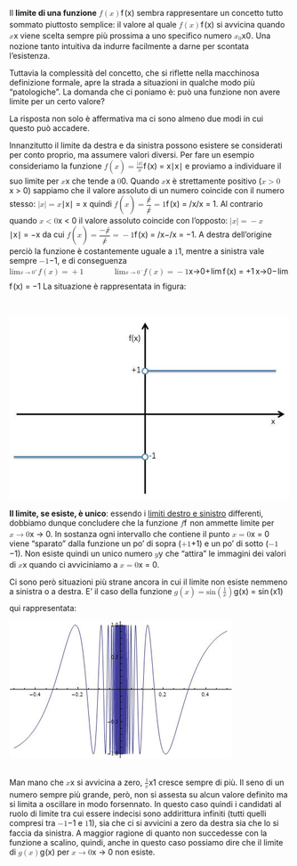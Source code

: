 Il <strong>limite di una funzione</strong> <span><span class="katex"><span class="katex-mathml"><math><semantics><mrow><mi>f</mi><mo>(</mo><mi>x</mi><mo>)</mo></mrow><annotation encoding="application/x-tex">f(x)</annotation></semantics></math></span><span class="katex-html" aria-hidden="true"><span class="base"><span class="strut" style="height: 1em; vertical-align: -0.25em;"></span><span class="mord mathit" style="margin-right: 0.10764em;">f</span><span class="mopen">(</span><span class="mord mathit">x</span><span class="mclose">)</span></span></span></span></span> sembra rappresentare un concetto tutto sommato piuttosto semplice: il valore al quale <span><span class="katex"><span class="katex-mathml"><math><semantics><mrow><mi>f</mi><mo>(</mo><mi>x</mi><mo>)</mo></mrow><annotation encoding="application/x-tex">f(x)</annotation></semantics></math></span><span class="katex-html" aria-hidden="true"><span class="base"><span class="strut" style="height: 1em; vertical-align: -0.25em;"></span><span class="mord mathit" style="margin-right: 0.10764em;">f</span><span class="mopen">(</span><span class="mord mathit">x</span><span class="mclose">)</span></span></span></span></span> si avvicina quando <span><span class="katex"><span class="katex-mathml"><math><semantics><mrow><mi>x</mi></mrow><annotation encoding="application/x-tex">x</annotation></semantics></math></span><span class="katex-html" aria-hidden="true"><span class="base"><span class="strut" style="height: 0.43056em; vertical-align: 0em;"></span><span class="mord mathit">x</span></span></span></span></span> viene scelta sempre più prossima a uno specifico numero <span><span class="katex"><span class="katex-mathml"><math><semantics><mrow><msub><mi>x</mi><mn>0</mn></msub></mrow><annotation encoding="application/x-tex">x_0</annotation></semantics></math></span><span class="katex-html" aria-hidden="true"><span class="base"><span class="strut" style="height: 0.58056em; vertical-align: -0.15em;"></span><span class="mord"><span class="mord mathit">x</span><span class="msupsub"><span class="vlist-t vlist-t2"><span class="vlist-r"><span class="vlist" style="height: 0.301108em;"><span class="" style="top: -2.55em; margin-left: 0em; margin-right: 0.05em;"><span class="pstrut" style="height: 2.7em;"></span><span class="sizing reset-size6 size3 mtight"><span class="mord mtight">0</span></span></span></span><span class="vlist-s">​</span></span><span class="vlist-r"><span class="vlist" style="height: 0.15em;"><span class=""></span></span></span></span></span></span></span></span></span></span>. Una nozione tanto intuitiva da indurre facilmente a darne per scontata l’esistenza.
</p>
Tuttavia la complessità del concetto, che si riflette nella macchinosa definizione formale, apre la strada a situazioni in qualche modo più “patologiche”. La domanda che ci poniamo è: può una funzione non avere limite per un certo valore?</p>
<p dir="ltr">La risposta non solo è affermativa ma ci sono almeno due modi in cui questo può accadere.</p>
<p>Innanzitutto il limite da destra e da sinistra possono esistere se considerati per conto proprio, ma assumere valori diversi. Per fare un esempio consideriamo la funzione <span><span class="katex-display"><span class="katex"><span class="katex-mathml"><math><semantics><mrow><mi>f</mi><mo>(</mo><mi>x</mi><mo>)</mo><mo>=</mo><mfrac><mrow><mi mathvariant="normal">∣</mi><mi>x</mi><mi mathvariant="normal">∣</mi></mrow><mrow><mi>x</mi></mrow></mfrac></mrow><annotation encoding="application/x-tex"> f(x) = \frac{|x|}{x} </annotation></semantics></math></span><span class="katex-html" aria-hidden="true"><span class="base"><span class="strut" style="height: 1em; vertical-align: -0.25em;"></span><span class="mord mathit" style="margin-right: 0.10764em;">f</span><span class="mopen">(</span><span class="mord mathit">x</span><span class="mclose">)</span><span class="mspace" style="margin-right: 0.277778em;"></span><span class="mrel">=</span><span class="mspace" style="margin-right: 0.277778em;"></span></span><span class="base"><span class="strut" style="height: 2.113em; vertical-align: -0.686em;"></span><span class="mord"><span class="mopen nulldelimiter"></span><span class="mfrac"><span class="vlist-t vlist-t2"><span class="vlist-r"><span class="vlist" style="height: 1.427em;"><span class="" style="top: -2.314em;"><span class="pstrut" style="height: 3em;"></span><span class="mord"><span class="mord mathit">x</span></span></span><span class="" style="top: -3.23em;"><span class="pstrut" style="height: 3em;"></span><span class="frac-line" style="border-bottom-width: 0.04em;"></span></span><span class="" style="top: -3.677em;"><span class="pstrut" style="height: 3em;"></span><span class="mord"><span class="mord">∣</span><span class="mord mathit">x</span><span class="mord">∣</span></span></span></span><span class="vlist-s">​</span></span><span class="vlist-r"><span class="vlist" style="height: 0.686em;"><span class=""></span></span></span></span></span><span class="mclose nulldelimiter"></span></span></span></span></span></span></span> e proviamo a individuare il suo limite per <span><span class="katex"><span class="katex-mathml"><math><semantics><mrow><mi>x</mi></mrow><annotation encoding="application/x-tex">x</annotation></semantics></math></span><span class="katex-html" aria-hidden="true"><span class="base"><span class="strut" style="height: 0.43056em; vertical-align: 0em;"></span><span class="mord mathit">x</span></span></span></span></span> che tende a <span><span class="katex"><span class="katex-mathml"><math><semantics><mrow><mn>0</mn></mrow><annotation encoding="application/x-tex">0</annotation></semantics></math></span><span class="katex-html" aria-hidden="true"><span class="base"><span class="strut" style="height: 0.64444em; vertical-align: 0em;"></span><span class="mord">0</span></span></span></span></span>. Quando <span><span class="katex"><span class="katex-mathml"><math><semantics><mrow><mi>x</mi></mrow><annotation encoding="application/x-tex">x</annotation></semantics></math></span><span class="katex-html" aria-hidden="true"><span class="base"><span class="strut" style="height: 0.43056em; vertical-align: 0em;"></span><span class="mord mathit">x</span></span></span></span></span> è strettamente positivo (<span><span class="katex"><span class="katex-mathml"><math><semantics><mrow><mi>x</mi><mo>&gt;</mo><mn>0</mn></mrow><annotation encoding="application/x-tex">x&gt;0</annotation></semantics></math></span><span class="katex-html" aria-hidden="true"><span class="base"><span class="strut" style="height: 0.5782em; vertical-align: -0.0391em;"></span><span class="mord mathit">x</span><span class="mspace" style="margin-right: 0.277778em;"></span><span class="mrel">&gt;</span><span class="mspace" style="margin-right: 0.277778em;"></span></span><span class="base"><span class="strut" style="height: 0.64444em; vertical-align: 0em;"></span><span class="mord">0</span></span></span></span></span>) sappiamo che il valore assoluto di un numero coincide con il numero stesso: <span><span class="katex"><span class="katex-mathml"><math><semantics><mrow><mi mathvariant="normal">∣</mi><mi>x</mi><mi mathvariant="normal">∣</mi><mo>=</mo><mi>x</mi></mrow><annotation encoding="application/x-tex">|x|=x</annotation></semantics></math></span><span class="katex-html" aria-hidden="true"><span class="base"><span class="strut" style="height: 1em; vertical-align: -0.25em;"></span><span class="mord">∣</span><span class="mord mathit">x</span><span class="mord">∣</span><span class="mspace" style="margin-right: 0.277778em;"></span><span class="mrel">=</span><span class="mspace" style="margin-right: 0.277778em;"></span></span><span class="base"><span class="strut" style="height: 0.43056em; vertical-align: 0em;"></span><span class="mord mathit">x</span></span></span></span></span> quindi <span><span class="katex"><span class="katex-mathml"><math><semantics><mrow><mstyle scriptlevel="0" displaystyle="true"><mrow><mi>f</mi><mo>(</mo><mi>x</mi><mo>)</mo><mo>=</mo><mfrac><mrow><mpadded width="0px"><mrow><mtext>/</mtext></mrow></mpadded><mi>x</mi></mrow><mrow><mpadded width="0px"><mrow><mtext>/</mtext></mrow></mpadded><mi>x</mi></mrow></mfrac><mo>=</mo><mn>1</mn></mrow></mstyle></mrow><annotation encoding="application/x-tex">\displaystyle{ f(x)=\frac{\rlap{/}x}{\rlap{/}x} = 1} </annotation></semantics></math></span><span class="katex-html" aria-hidden="true"><span class="base"><span class="strut" style="height: 2.363em; vertical-align: -0.936em;"></span><span class="mord"><span class="mord mathit" style="margin-right: 0.10764em;">f</span><span class="mopen">(</span><span class="mord mathit">x</span><span class="mclose">)</span><span class="mspace" style="margin-right: 0.277778em;"></span><span class="mrel">=</span><span class="mspace" style="margin-right: 0.277778em;"></span><span class="mord"><span class="mopen nulldelimiter"></span><span class="mfrac"><span class="vlist-t vlist-t2"><span class="vlist-r"><span class="vlist" style="height: 1.427em;"><span class="" style="top: -2.314em;"><span class="pstrut" style="height: 3em;"></span><span class="mord"><span class="mord rlap"><span class="inner"><span class="mord"><span class="mord text"><span class="mord textrm">/</span></span></span></span><span class="fix"></span></span><span class="mord mathit">x</span></span></span><span class="" style="top: -3.23em;"><span class="pstrut" style="height: 3em;"></span><span class="frac-line" style="border-bottom-width: 0.04em;"></span></span><span class="" style="top: -3.677em;"><span class="pstrut" style="height: 3em;"></span><span class="mord"><span class="mord rlap"><span class="inner"><span class="mord"><span class="mord text"><span class="mord textrm">/</span></span></span></span><span class="fix"></span></span><span class="mord mathit">x</span></span></span></span><span class="vlist-s">​</span></span><span class="vlist-r"><span class="vlist" style="height: 0.936em;"><span class=""></span></span></span></span></span><span class="mclose nulldelimiter"></span></span><span class="mspace" style="margin-right: 0.277778em;"></span><span class="mrel">=</span><span class="mspace" style="margin-right: 0.277778em;"></span><span class="mord">1</span></span></span></span></span></span>. Al contrario quando <span><span class="katex"><span class="katex-mathml"><math><semantics><mrow><mi>x</mi><mo>&lt;</mo><mn>0</mn></mrow><annotation encoding="application/x-tex">x&lt;0</annotation></semantics></math></span><span class="katex-html" aria-hidden="true"><span class="base"><span class="strut" style="height: 0.5782em; vertical-align: -0.0391em;"></span><span class="mord mathit">x</span><span class="mspace" style="margin-right: 0.277778em;"></span><span class="mrel">&lt;</span><span class="mspace" style="margin-right: 0.277778em;"></span></span><span class="base"><span class="strut" style="height: 0.64444em; vertical-align: 0em;"></span><span class="mord">0</span></span></span></span></span> il valore assoluto coincide con l’opposto: <span><span class="katex"><span class="katex-mathml"><math><semantics><mrow><mi mathvariant="normal">∣</mi><mi>x</mi><mi mathvariant="normal">∣</mi><mo>=</mo><mo>−</mo><mi>x</mi></mrow><annotation encoding="application/x-tex">|x|=-x</annotation></semantics></math></span><span class="katex-html" aria-hidden="true"><span class="base"><span class="strut" style="height: 1em; vertical-align: -0.25em;"></span><span class="mord">∣</span><span class="mord mathit">x</span><span class="mord">∣</span><span class="mspace" style="margin-right: 0.277778em;"></span><span class="mrel">=</span><span class="mspace" style="margin-right: 0.277778em;"></span></span><span class="base"><span class="strut" style="height: 0.66666em; vertical-align: -0.08333em;"></span><span class="mord">−</span><span class="mord mathit">x</span></span></span></span></span> da cui <span><span class="katex"><span class="katex-mathml"><math><semantics><mrow><mstyle scriptlevel="0" displaystyle="true"><mrow><mi>f</mi><mo>(</mo><mi>x</mi><mo>)</mo><mo>=</mo><mfrac><mrow><mo>−</mo><mpadded width="0px"><mrow><mtext>/</mtext></mrow></mpadded><mi>x</mi></mrow><mrow><mpadded width="0px"><mrow><mtext>/</mtext></mrow></mpadded><mi>x</mi></mrow></mfrac><mo>=</mo><mo>−</mo><mn>1</mn></mrow></mstyle></mrow><annotation encoding="application/x-tex">\displaystyle{ f(x)=\frac{-\rlap{/}x}{\rlap{/}x} = -1}</annotation></semantics></math></span><span class="katex-html" aria-hidden="true"><span class="base"><span class="strut" style="height: 2.363em; vertical-align: -0.936em;"></span><span class="mord"><span class="mord mathit" style="margin-right: 0.10764em;">f</span><span class="mopen">(</span><span class="mord mathit">x</span><span class="mclose">)</span><span class="mspace" style="margin-right: 0.277778em;"></span><span class="mrel">=</span><span class="mspace" style="margin-right: 0.277778em;"></span><span class="mord"><span class="mopen nulldelimiter"></span><span class="mfrac"><span class="vlist-t vlist-t2"><span class="vlist-r"><span class="vlist" style="height: 1.427em;"><span class="" style="top: -2.314em;"><span class="pstrut" style="height: 3em;"></span><span class="mord"><span class="mord rlap"><span class="inner"><span class="mord"><span class="mord text"><span class="mord textrm">/</span></span></span></span><span class="fix"></span></span><span class="mord mathit">x</span></span></span><span class="" style="top: -3.23em;"><span class="pstrut" style="height: 3em;"></span><span class="frac-line" style="border-bottom-width: 0.04em;"></span></span><span class="" style="top: -3.677em;"><span class="pstrut" style="height: 3em;"></span><span class="mord"><span class="mord">−</span><span class="mord rlap"><span class="inner"><span class="mord"><span class="mord text"><span class="mord textrm">/</span></span></span></span><span class="fix"></span></span><span class="mord mathit">x</span></span></span></span><span class="vlist-s">​</span></span><span class="vlist-r"><span class="vlist" style="height: 0.936em;"><span class=""></span></span></span></span></span><span class="mclose nulldelimiter"></span></span><span class="mspace" style="margin-right: 0.277778em;"></span><span class="mrel">=</span><span class="mspace" style="margin-right: 0.277778em;"></span><span class="mord">−</span><span class="mord">1</span></span></span></span></span></span>. A destra dell’origine perciò la funzione è costantemente uguale a <span><span class="katex"><span class="katex-mathml"><math><semantics><mrow><mn>1</mn></mrow><annotation encoding="application/x-tex">1</annotation></semantics></math></span><span class="katex-html" aria-hidden="true"><span class="base"><span class="strut" style="height: 0.64444em; vertical-align: 0em;"></span><span class="mord">1</span></span></span></span></span>, mentre a sinistra vale sempre <span><span class="katex"><span class="katex-mathml"><math><semantics><mrow><mo>−</mo><mn>1</mn></mrow><annotation encoding="application/x-tex">-1</annotation></semantics></math></span><span class="katex-html" aria-hidden="true"><span class="base"><span class="strut" style="height: 0.72777em; vertical-align: -0.08333em;"></span><span class="mord">−</span><span class="mord">1</span></span></span></span></span>, e di conseguenza <span><span class="katex-display"><span class="katex"><span class="katex-mathml"><math><semantics><mrow><munder><mi>lim</mi><mo>⁡</mo><mrow><mi>x</mi><mo>→</mo><msup><mn>0</mn><mo>+</mo></msup></mrow></munder><mi>f</mi><mo>(</mo><mi>x</mi><mo>)</mo><mo>=</mo><mo>+</mo><mn>1</mn><mspace width="2em"></mspace><mspace width="2em"></mspace><munder><mi>lim</mi><mo>⁡</mo><mrow><mi>x</mi><mo>→</mo><msup><mn>0</mn><mo>−</mo></msup></mrow></munder><mi>f</mi><mo>(</mo><mi>x</mi><mo>)</mo><mo>=</mo><mo>−</mo><mn>1</mn></mrow><annotation encoding="application/x-tex">\lim_{x\to0^+}f(x)=+1 \qquad \qquad \lim_{x\to0^-}f(x)=-1</annotation></semantics></math></span><span class="katex-html" aria-hidden="true"><span class="base"><span class="strut" style="height: 1.50787em; vertical-align: -0.757865em;"></span><span class="mop op-limits"><span class="vlist-t vlist-t2"><span class="vlist-r"><span class="vlist" style="height: 0.69444em;"><span class="" style="top: -2.04214em; margin-left: 0em;"><span class="pstrut" style="height: 2.7em;"></span><span class="sizing reset-size6 size3 mtight"><span class="mord mtight"><span class="mord mathit mtight">x</span><span class="mrel mtight">→</span><span class="mord mtight"><span class="mord mtight">0</span><span class="msupsub"><span class="vlist-t"><span class="vlist-r"><span class="vlist" style="height: 0.702664em;"><span class="" style="top: -2.786em; margin-right: 0.0714286em;"><span class="pstrut" style="height: 2.5em;"></span><span class="sizing reset-size3 size1 mtight"><span class="mbin mtight">+</span></span></span></span></span></span></span></span></span></span></span><span class="" style="top: -2.7em;"><span class="pstrut" style="height: 2.7em;"></span><span class=""><span class="mop">lim</span></span></span></span><span class="vlist-s">​</span></span><span class="vlist-r"><span class="vlist" style="height: 0.757865em;"><span class=""></span></span></span></span></span><span class="mspace" style="margin-right: 0.166667em;"></span><span class="mord mathit" style="margin-right: 0.10764em;">f</span><span class="mopen">(</span><span class="mord mathit">x</span><span class="mclose">)</span><span class="mspace" style="margin-right: 0.277778em;"></span><span class="mrel">=</span><span class="mspace" style="margin-right: 0.277778em;"></span></span><span class="base"><span class="strut" style="height: 1.50787em; vertical-align: -0.757865em;"></span><span class="mord">+</span><span class="mord">1</span><span class="mspace" style="margin-right: 0.166667em;"></span><span class="mspace qquad"></span><span class="mspace qquad"></span><span class="mop op-limits"><span class="vlist-t vlist-t2"><span class="vlist-r"><span class="vlist" style="height: 0.69444em;"><span class="" style="top: -2.04214em; margin-left: 0em;"><span class="pstrut" style="height: 2.7em;"></span><span class="sizing reset-size6 size3 mtight"><span class="mord mtight"><span class="mord mathit mtight">x</span><span class="mrel mtight">→</span><span class="mord mtight"><span class="mord mtight">0</span><span class="msupsub"><span class="vlist-t"><span class="vlist-r"><span class="vlist" style="height: 0.702664em;"><span class="" style="top: -2.786em; margin-right: 0.0714286em;"><span class="pstrut" style="height: 2.5em;"></span><span class="sizing reset-size3 size1 mtight"><span class="mbin mtight">−</span></span></span></span></span></span></span></span></span></span></span><span class="" style="top: -2.7em;"><span class="pstrut" style="height: 2.7em;"></span><span class=""><span class="mop">lim</span></span></span></span><span class="vlist-s">​</span></span><span class="vlist-r"><span class="vlist" style="height: 0.757865em;"><span class=""></span></span></span></span></span><span class="mspace" style="margin-right: 0.166667em;"></span><span class="mord mathit" style="margin-right: 0.10764em;">f</span><span class="mopen">(</span><span class="mord mathit">x</span><span class="mclose">)</span><span class="mspace" style="margin-right: 0.277778em;"></span><span class="mrel">=</span><span class="mspace" style="margin-right: 0.277778em;"></span></span><span class="base"><span class="strut" style="height: 0.72777em; vertical-align: -0.08333em;"></span><span class="mord">−</span><span class="mord">1</span></span></span></span></span></span> La situazione è rappresentata in figura:</p><div id="adv-Middle1-mobile"></div><p></p>
<p>&nbsp;</p>

![scalino](/assets/scalino.jpeg)

<p><strong>Il limite, se esiste, è unico</strong>: essendo i <a href="/lezione/limite-destro-e-limite-sinistro-esempio-e-spiegazione-5896.html">limiti destro e sinistro</a> differenti, dobbiamo dunque concludere che la funzione <span><span class="katex"><span class="katex-mathml"><math><semantics><mrow><mi>f</mi></mrow><annotation encoding="application/x-tex">f</annotation></semantics></math></span><span class="katex-html" aria-hidden="true"><span class="base"><span class="strut" style="height: 0.88888em; vertical-align: -0.19444em;"></span><span class="mord mathit" style="margin-right: 0.10764em;">f</span></span></span></span></span> non ammette limite per <span><span class="katex"><span class="katex-mathml"><math><semantics><mrow><mi>x</mi><mo>→</mo><mn>0</mn></mrow><annotation encoding="application/x-tex">x \to 0</annotation></semantics></math></span><span class="katex-html" aria-hidden="true"><span class="base"><span class="strut" style="height: 0.43056em; vertical-align: 0em;"></span><span class="mord mathit">x</span><span class="mspace" style="margin-right: 0.277778em;"></span><span class="mrel">→</span><span class="mspace" style="margin-right: 0.277778em;"></span></span><span class="base"><span class="strut" style="height: 0.64444em; vertical-align: 0em;"></span><span class="mord">0</span></span></span></span></span>. In sostanza ogni intervallo che contiene il punto <span><span class="katex"><span class="katex-mathml"><math><semantics><mrow><mi>x</mi><mo>=</mo><mn>0</mn></mrow><annotation encoding="application/x-tex">x=0</annotation></semantics></math></span><span class="katex-html" aria-hidden="true"><span class="base"><span class="strut" style="height: 0.43056em; vertical-align: 0em;"></span><span class="mord mathit">x</span><span class="mspace" style="margin-right: 0.277778em;"></span><span class="mrel">=</span><span class="mspace" style="margin-right: 0.277778em;"></span></span><span class="base"><span class="strut" style="height: 0.64444em; vertical-align: 0em;"></span><span class="mord">0</span></span></span></span></span> viene “sparato” dalla funzione un po’ di sopra (<span><span class="katex"><span class="katex-mathml"><math><semantics><mrow><mo>+</mo><mn>1</mn></mrow><annotation encoding="application/x-tex">+1</annotation></semantics></math></span><span class="katex-html" aria-hidden="true"><span class="base"><span class="strut" style="height: 0.72777em; vertical-align: -0.08333em;"></span><span class="mord">+</span><span class="mord">1</span></span></span></span></span>) e un po’ di sotto (<span><span class="katex"><span class="katex-mathml"><math><semantics><mrow><mo>−</mo><mn>1</mn></mrow><annotation encoding="application/x-tex">-1</annotation></semantics></math></span><span class="katex-html" aria-hidden="true"><span class="base"><span class="strut" style="height: 0.72777em; vertical-align: -0.08333em;"></span><span class="mord">−</span><span class="mord">1</span></span></span></span></span>). Non esiste quindi un unico numero <span><span class="katex"><span class="katex-mathml"><math><semantics><mrow><mi>y</mi></mrow><annotation encoding="application/x-tex">y</annotation></semantics></math></span><span class="katex-html" aria-hidden="true"><span class="base"><span class="strut" style="height: 0.625em; vertical-align: -0.19444em;"></span><span class="mord mathit" style="margin-right: 0.03588em;">y</span></span></span></span></span> che “attira” le immagini dei valori di <span><span class="katex"><span class="katex-mathml"><math><semantics><mrow><mi>x</mi></mrow><annotation encoding="application/x-tex">x</annotation></semantics></math></span><span class="katex-html" aria-hidden="true"><span class="base"><span class="strut" style="height: 0.43056em; vertical-align: 0em;"></span><span class="mord mathit">x</span></span></span></span></span> quando ci avviciniamo a <span><span class="katex"><span class="katex-mathml"><math><semantics><mrow><mi>x</mi><mo>=</mo><mn>0</mn></mrow><annotation encoding="application/x-tex">x=0</annotation></semantics></math></span><span class="katex-html" aria-hidden="true"><span class="base"><span class="strut" style="height: 0.43056em; vertical-align: 0em;"></span><span class="mord mathit">x</span><span class="mspace" style="margin-right: 0.277778em;"></span><span class="mrel">=</span><span class="mspace" style="margin-right: 0.277778em;"></span></span><span class="base"><span class="strut" style="height: 0.64444em; vertical-align: 0em;"></span><span class="mord">0</span></span></span></span></span>.</p>
<p>Ci sono però situazioni più strane ancora in cui il limite non esiste nemmeno a sinistra o a destra. E’ il caso della funzione <span><span class="katex-display"><span class="katex"><span class="katex-mathml"><math><semantics><mrow><mi>g</mi><mo>(</mo><mi>x</mi><mo>)</mo><mo>=</mo><mi>sin</mi><mo>⁡</mo><mrow><mo fence="true">(</mo><mfrac><mrow><mn>1</mn></mrow><mrow><mi>x</mi></mrow></mfrac><mo fence="true">)</mo></mrow></mrow><annotation encoding="application/x-tex"> g(x) = \sin \left ( \frac{1}{x} \right ) </annotation></semantics></math></span><span class="katex-html" aria-hidden="true"><span class="base"><span class="strut" style="height: 1em; vertical-align: -0.25em;"></span><span class="mord mathit" style="margin-right: 0.03588em;">g</span><span class="mopen">(</span><span class="mord mathit">x</span><span class="mclose">)</span><span class="mspace" style="margin-right: 0.277778em;"></span><span class="mrel">=</span><span class="mspace" style="margin-right: 0.277778em;"></span></span><span class="base"><span class="strut" style="height: 2.40003em; vertical-align: -0.95003em;"></span><span class="mop">sin</span><span class="mspace" style="margin-right: 0.166667em;"></span><span class="minner"><span class="mopen delimcenter" style="top: 0em;"><span class="delimsizing size3">(</span></span><span class="mord"><span class="mopen nulldelimiter"></span><span class="mfrac"><span class="vlist-t vlist-t2"><span class="vlist-r"><span class="vlist" style="height: 1.32144em;"><span class="" style="top: -2.314em;"><span class="pstrut" style="height: 3em;"></span><span class="mord"><span class="mord mathit">x</span></span></span><span class="" style="top: -3.23em;"><span class="pstrut" style="height: 3em;"></span><span class="frac-line" style="border-bottom-width: 0.04em;"></span></span><span class="" style="top: -3.677em;"><span class="pstrut" style="height: 3em;"></span><span class="mord"><span class="mord">1</span></span></span></span><span class="vlist-s">​</span></span><span class="vlist-r"><span class="vlist" style="height: 0.686em;"><span class=""></span></span></span></span></span><span class="mclose nulldelimiter"></span></span><span class="mclose delimcenter" style="top: 0em;"><span class="delimsizing size3">)</span></span></span></span></span></span></span></span> qui rappresentata:</p>

![catastrofe](/assets/catastrofe.jpeg)

<p><br>Man mano che <span><span class="katex"><span class="katex-mathml"><math><semantics><mrow><mi>x</mi></mrow><annotation encoding="application/x-tex">x</annotation></semantics></math></span><span class="katex-html" aria-hidden="true"><span class="base"><span class="strut" style="height: 0.43056em; vertical-align: 0em;"></span><span class="mord mathit">x</span></span></span></span></span> si avvicina a zero, <span><span class="katex"><span class="katex-mathml"><math><semantics><mrow><mfrac><mrow><mn>1</mn></mrow><mrow><mi>x</mi></mrow></mfrac></mrow><annotation encoding="application/x-tex">\frac{1}{x}</annotation></semantics></math></span><span class="katex-html" aria-hidden="true"><span class="base"><span class="strut" style="height: 1.19011em; vertical-align: -0.345em;"></span><span class="mord"><span class="mopen nulldelimiter"></span><span class="mfrac"><span class="vlist-t vlist-t2"><span class="vlist-r"><span class="vlist" style="height: 0.845108em;"><span class="" style="top: -2.655em;"><span class="pstrut" style="height: 3em;"></span><span class="sizing reset-size6 size3 mtight"><span class="mord mtight"><span class="mord mathit mtight">x</span></span></span></span><span class="" style="top: -3.23em;"><span class="pstrut" style="height: 3em;"></span><span class="frac-line" style="border-bottom-width: 0.04em;"></span></span><span class="" style="top: -3.394em;"><span class="pstrut" style="height: 3em;"></span><span class="sizing reset-size6 size3 mtight"><span class="mord mtight"><span class="mord mtight">1</span></span></span></span></span><span class="vlist-s">​</span></span><span class="vlist-r"><span class="vlist" style="height: 0.345em;"><span class=""></span></span></span></span></span><span class="mclose nulldelimiter"></span></span></span></span></span></span> cresce sempre di più. Il seno di un numero sempre più grande, però, non si assesta su alcun valore definito ma si limita a oscillare in modo forsennato. In questo caso quindi i candidati al ruolo di limite tra cui essere indecisi sono addirittura infiniti (tutti quelli compresi tra <span><span class="katex"><span class="katex-mathml"><math><semantics><mrow><mo>−</mo><mn>1</mn></mrow><annotation encoding="application/x-tex">-1</annotation></semantics></math></span><span class="katex-html" aria-hidden="true"><span class="base"><span class="strut" style="height: 0.72777em; vertical-align: -0.08333em;"></span><span class="mord">−</span><span class="mord">1</span></span></span></span></span> e <span><span class="katex"><span class="katex-mathml"><math><semantics><mrow><mn>1</mn></mrow><annotation encoding="application/x-tex">1</annotation></semantics></math></span><span class="katex-html" aria-hidden="true"><span class="base"><span class="strut" style="height: 0.64444em; vertical-align: 0em;"></span><span class="mord">1</span></span></span></span></span>), sia che ci si avvicini a zero da destra sia che lo si faccia da sinistra. A maggior ragione di quanto non succedesse con la funzione a scalino, quindi, anche in questo caso possiamo dire che il limite di <span><span class="katex"><span class="katex-mathml"><math><semantics><mrow><mi>g</mi><mo>(</mo><mi>x</mi><mo>)</mo></mrow><annotation encoding="application/x-tex">g(x)</annotation></semantics></math></span><span class="katex-html" aria-hidden="true"><span class="base"><span class="strut" style="height: 1em; vertical-align: -0.25em;"></span><span class="mord mathit" style="margin-right: 0.03588em;">g</span><span class="mopen">(</span><span class="mord mathit">x</span><span class="mclose">)</span></span></span></span></span> per <span><span class="katex"><span class="katex-mathml"><math><semantics><mrow><mi>x</mi><mo>→</mo><mn>0</mn></mrow><annotation encoding="application/x-tex">x \to 0</annotation></semantics></math></span><span class="katex-html" aria-hidden="true"><span class="base"><span class="strut" style="height: 0.43056em; vertical-align: 0em;"></span><span class="mord mathit">x</span><span class="mspace" style="margin-right: 0.277778em;"></span><span class="mrel">→</span><span class="mspace" style="margin-right: 0.277778em;"></span></span><span class="base"><span class="strut" style="height: 0.64444em; vertical-align: 0em;"></span><span class="mord">0</span></span></span></span></span> non esiste.</p>

